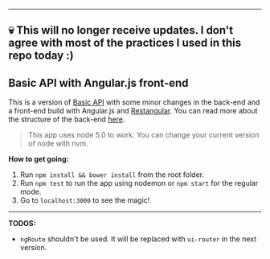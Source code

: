 ----
💀 This will no longer receive updates. I don't agree with most of the practices I used in this repo today :)
----

## Basic API with Angular.js front-end ##

This is a version of [Basic API](https://github.com/okbel/basicAPI) with some minor changes in the back-end and a front-end build with Angular.js and [Restangular](https://github.com/mgonto/restangular).
You can read more about the structure of the back-end [here](https://github.com/okbel/basicAPI).

> This app uses node 5.0 to work. You can change your current version of node with nvm.



**How to get going:**


 1. Run `npm install && bower install` from the root folder.
 2. Run `npm test` to run the app using nodemon or `npm start` for the regular mode.
 3. Go to `localhost:3000` to see the magic!



----------


**TODOS:**
- `ngRoute` shouldn't be used. It will be replaced with `ui-router` in the next version.
